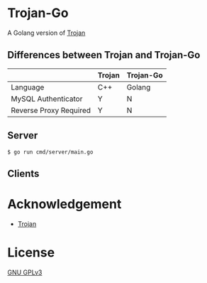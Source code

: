 # Trojan-Go

A Golang version of [Trojan](https://github.com/trojan-gfw/trojan)

## Differences between Trojan and Trojan-Go

| | Trojan | Trojan-Go |
|------|--------|-----------|
| Language | C++ | Golang |
| MySQL Authenticator | Y | N |
| Reverse Proxy Required | Y | N |

## Server

```
$ go run cmd/server/main.go
```

## Clients

# Acknowledgement
- [Trojan](https://github.com/trojan-gfw/trojan)

# License
[GNU GPLv3](./LICENSE)
